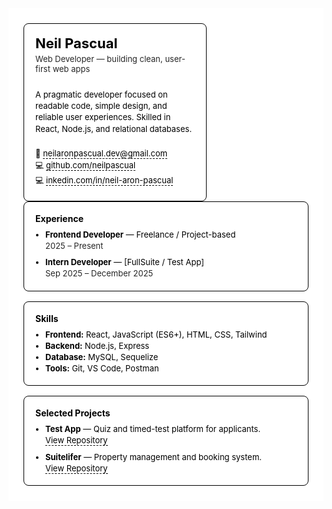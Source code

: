 <!-- Bento-style Resume (inline styles for GitHub README) -->
<div style="font-family: -apple-system, BlinkMacSystemFont, 'Segoe UI', Roboto, 'Helvetica Neue', Arial; color: #000; background: #fff; max-width: 900px; margin: 0 auto; padding: 24px;">

  <div style="display: grid; grid-template-columns: 2fr 1fr; gap: 16px;">
    <!-- Left main tile -->
    <div style="border: 1px solid #000; border-radius: 8px; padding: 18px; display: flex; flex-direction: column; justify-content: center; gap: 8px;">
      <div>
        <h1 style="margin: 0; font-size: 22px;">Neil Pascual</h1>
        <p style="margin: 4px 0; opacity: 0.85; font-size: 13px;">Web Developer — building clean, user-first web apps</p>
      </div>
      <div style="margin-top: 12px;">
        <p style="margin: 0; font-size: 13px; line-height: 1.4;">
          A pragmatic developer focused on readable code, simple design, and reliable user experiences.
          Skilled in React, Node.js, and relational databases.
        </p>
      </div>
      <div style="margin-top: 12px;">
        <p style="margin: 2px 0; font-size: 13px;">📧 <a href="mailto:neilaronpascual.dev@gmail.com" style="color:#000; text-decoration:none; border-bottom:1px dashed #000;">neilaronpascual.dev@gmail.com</a></p>
        <p style="margin: 2px 0; font-size: 13px;">💻 <a href="https://github.com/neilpascual" style="color:#000; text-decoration:none; border-bottom:1px dashed #000;">github.com/neilpascual</a></p>
        <p style="margin: 2px 0; font-size: 13px;">💻 <a href="https://linkedin.com/in/neil-aron-pascual" style="color:#000; text-decoration:none; border-bottom:1px dashed #000;">inkedin.com/in/neil-aron-pascual</a></p>
      </div>
      </div>
    </div>
    <!-- Right column tiles -->
    <div style="display: flex; flex-direction: column; gap: 16px;">
      <!-- Experience -->
      <div style="border: 1px solid #000; border-radius: 8px; padding: 18px;">
        <h2 style="margin: 0 0 8px 0; font-size: 14px;">Experience</h2>
        <ul style="margin: 0; padding-left: 16px; font-size: 13px; line-height: 1.4;">
          <li><strong>Frontend Developer</strong> — Freelance / Project-based<br><span style="opacity: 0.85;">2025 – Present</span></li>
          <li style="margin-top: 8px;"><strong>Intern Developer</strong> — [FullSuite / Test App]<br><span style="opacity: 0.85;">Sep 2025 – December 2025</span></li>
        </ul>
      </div>
      <!-- Skills -->
      <div style="border: 1px solid #000; border-radius: 8px; padding: 18px;">
        <h2 style="margin: 0 0 8px 0; font-size: 14px;">Skills</h2>
        <ul style="margin: 0; padding-left: 16px; font-size: 13px; line-height: 1.4;">
          <li><strong>Frontend:</strong> React, JavaScript (ES6+), HTML, CSS, Tailwind</li>
          <li><strong>Backend:</strong> Node.js, Express</li>
          <li><strong>Database:</strong> MySQL, Sequelize</li>
          <li><strong>Tools:</strong> Git, VS Code, Postman</li>
        </ul>
      </div>
      <!-- Projects -->
      <div style="border: 1px solid #000; border-radius: 8px; padding: 18px;">
        <h2 style="margin: 0 0 8px 0; font-size: 14px;">Selected Projects</h2>
        <ul style="margin: 0; padding-left: 16px; font-size: 13px; line-height: 1.4;">
          <li><strong>Test App</strong> — Quiz and timed-test platform for applicants.<br>
            <a href="#" style="color:#000; text-decoration:none; border-bottom:1px dashed #000;">View Repository</a>
          </li>
          <li style="margin-top: 8px;"><strong>Suitelifer</strong> — Property management and booking system.<br>
            <a href="#" style="color:#000; text-decoration:none; border-bottom:1px dashed #000;">View Repository</a>
          </li>
        </ul>
      </div>
    </div>
</div>
